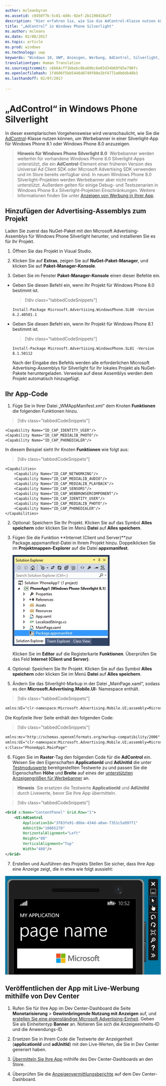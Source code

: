 ```yaml
---
author: mcleanbyron
ms.assetid: c0450f7b-5c81-4d8c-92ef-2b1190d18af7
description: "Hier erfahren Sie, wie Sie die AdControl-Klasse nutzen können, um Werbebanner in einer Silverlight-App für Windows Phone 8.1 oder Windows Phone 8.0 anzuzeigen."
title: "„AdControl“ in Windows Phone Silverlight"
ms.author: mcleans
ms.date: 02/08/2017
ms.topic: article
ms.prod: windows
ms.technology: uwp
keywords: "Windows 10, UWP, Anzeigen, Werbung, AdControl, Silverlight, Windows Phone"
translationtype: Human Translation
ms.sourcegitcommit: c6b64cff1bbebc8ba69bc6e03d34b69f85e798fc
ms.openlocfilehash: 1f4606f5bb5446d8749f80e2bf4772a0b6db48b3
ms.lasthandoff: 02/07/2017

---
```


# <a name="adcontrol-in-windows-phone-silverlight"></a>„AdControl“ in Windows Phone Silverlight

In dieser exemplarischen Vorgehensweise wird veranschaulicht, wie Sie die [AdControl](https://msdn.microsoft.com/library/windows/apps/hh524191.aspx)-Klasse nutzen können, um Werbebanner in einer Silverlight-App für Windows Phone 8.1 oder Windows Phone 8.0 anzuzeigen.

> **Hinweis für Windows Phone Silverlight 8.0**&nbsp;&nbsp;Werbebanner werden weiterhin für vorhandene Windows Phone 8.0 Silverlight-Apps unterstützt, die ein **AdControl**-Element einer früheren Version des Universal Ad Client SDK oder Microsoft Advertising SDK verwenden und im Store bereits verfügbar sind. In neuen Windows Phone 8.0 Silverlight-Projekten werden Werbebanner aber nicht mehr unterstützt. Außerdem gelten für einige Debug- und Testszenarien in Windows Phone 8.x Silverlight-Projekten Einschränkungen. Weitere Informationen finden Sie unter [Anzeigen von Werbung in Ihrer App](display-ads-in-your-app.md#silverlight_support).

## <a name="add-the-advertising-assemblies-to-your-project"></a>Hinzufügen der Advertising-Assemblys zum Projekt

Laden Sie zuerst das NuGet-Paket mit den Microsoft Advertising-Assemblys für Windows Phone Silverlight herunter, und installieren Sie es für Ihr Projekt.

1.  Öffnen Sie das Projekt in Visual Studio.

2.  Klicken Sie auf **Extras**, zeigen Sie auf **NuGet-Paket-Manager**, und klicken Sie auf **Paket-Manager-Konsole**.

3.  Geben Sie im Fenster **Paket-Manager-Konsole** einen dieser Befehle ein.

  * Geben Sie diesen Befehl ein, wenn Ihr Projekt für Windows Phone 8.0 bestimmt ist.

      > [!div class="tabbedCodeSnippets"]
      ```syntax
      Install-Package Microsoft.Advertising.WindowsPhone.SL80 -Version 6.2.40501.1
      ```

  * Geben Sie diesen Befehl ein, wenn Ihr Projekt für Windows Phone 8.1 bestimmt ist.

      > [!div class="tabbedCodeSnippets"]
      ```syntax
      Install-Package Microsoft.Advertising.WindowsPhone.SL81 -Version 8.1.50112
      ```

    Nach der Eingabe des Befehls werden alle erforderlichen Microsoft Advertising-Assemblys für Silverlight für Ihr lokales Projekt als NuGet-Pakete heruntergeladen. Verweise auf diese Assemblys werden dem Projekt automatisch hinzugefügt.

## <a name="code-your-app"></a>Ihr App-Code


1.  Füge Sie in Ihrer Datei „WMAppManifest.xml“ dem Knoten **Funktionen** die folgenden Funktionen hinzu.

  > [!div class="tabbedCodeSnippets"]
  ``` syntax
  <Capability Name="ID_CAP_IDENTITY_USER"/>
  <Capability Name="ID_CAP_MEDIALIB_PHOTO"/>
  <Capability Name="ID_CAP_PHONEDIALER"/>
  ```

  In diesem Beispiel sieht Ihr Knoten **Funktionen** wie folgt aus:

  > [!div class="tabbedCodeSnippets"]
  ``` syntax
  <Capabilities>
      <Capability Name="ID_CAP_NETWORKING"/>
      <Capability Name="ID_CAP_MEDIALIB_AUDIO"/>
      <Capability Name="ID_CAP_MEDIALIB_PLAYBACK"/>
      <Capability Name="ID_CAP_SENSORS"/>
      <Capability Name="ID_CAP_WEBBROWSERCOMPONENT"/>
      <Capability Name="ID_CAP_IDENTITY_USER"/>
      <Capability Name="ID_CAP_MEDIALIB_PHOTO"/>
      <Capability Name="ID_CAP_PHONEDIALER"/>
  </Capabilities>
  ```

2.  Optional: Speichern Sie Ihr Projekt. Klicken Sie auf das Symbol **Alles speichern** oder klicken Sie im Menü **Datei** auf **Alles speichern**.

3.  Fügen Sie die Funktion **Internet (Client und Server)**zur Package.appxmanifest-Datei in Ihrem Projekt hinzu. Doppelklicken Sie im **Projektmappen-Explorer** auf die Datei **appxmanifest**.

    ![wp81silverlightmarkup\-Solutionexplorer\-packageappxmanifest](images/13-b98c2a1a-69c3-4018-be0a-6ce010e703e7.jpg)

    Klicken Sie im **Editor** auf die Registerkarte **Funktionen**. Überprüfen Sie das Feld **Internet (Client und Server)**.

4.  Optional: Speichern Sie Ihr Projekt. Klicken Sie auf das Symbol **Alles speichern** oder klicken Sie im Menü **Datei** auf **Alles speichern**.

5.  Ändern Sie das Silverlight-Markup in der Datei „MainPage.xaml“, sodass es den **Microsoft.Advertising.Mobile.UI**- Namespace enthält.

  > [!div class="tabbedCodeSnippets"]
  ``` xml
  xmlns:UI="clr-namespace:Microsoft.Advertising.Mobile.UI;assembly=Microsoft.Advertising.Mobile.UI"
  ```

  Die Kopfzeile Ihrer Seite enthält den folgenden Code:

  > [!div class="tabbedCodeSnippets"]
  ``` xml
  xmlns:mc="http://schemas.openxmlformats.org/markup-compatibility/2006"
  xmlns:UI="clr-namespace:Microsoft.Advertising.Mobile.UI;assembly=Microsoft.Advertising.Mobile.UI"
  x:Class="PhoneApp1.MainPage"
  ```

6.  Fügen Sie im **Raster**-Tag den folgenden Code für die **AdControl** ein. Weisen Sie den Eigenschaften **ApplicationId** und **AdUnitId** die unter [Testmoduswerte](test-mode-values.md) bereitgestellten Testwerte zu und passen Sie die Eigenschaften **Höhe** und **Breite** auf eines der [unterstützten Anzeigengrößen für Werbebanner](supported-ad-sizes-for-banner-ads.md) an.

  > **Hinweis**&nbsp;&nbsp;Sie ersetzen die Testwerte **ApplicationId** und **AdUnitId** durch Livewerte, bevor Sie Ihre App übermitteln.

  > [!div class="tabbedCodeSnippets"]
  ``` xml
  <Grid x:Name="ContentPanel" Grid.Row="1">
      <UI:AdControl
          ApplicationId="3f83fe91-d6be-434d-a0ae-7351c5a997f1"
          AdUnitId="10865270"
          HorizontalAlignment="Left"
          Height="80"
          VerticalAlignment="Top"
          Width="480"/>
  </Grid>
  ```

7.  Erstellen und Ausführen des Projekts Stellen Sie sicher, dass Ihre App eine Anzeige zeigt, die in etwa wie folgt aussieht:

  ![wp81silverlight\-emulatorwithad](images/13-8db1492f-ae1d-439b-9b78-bed8e22fe996.jpg)

## <a name="release-your-app-with-live-ads-using-dev-center"></a>Veröffentlichen der App mit Live-Werbung mithilfe von Dev Center

1.  Rufen Sie für Ihre App im Dev Center-Dashboard die Seite **Monetarisierung** &gt; **Gewinnbringende Nutzung mit Anzeigen** auf, und [erstellen Sie eine eigenständige Microsoft Advertising-Einheit](../publish/monetize-with-ads.md). Geben Sie als Einheitentyp **Banner** an. Notieren Sie sich die Anzeigeeinheits-ID und die Anwendungs-ID.

2.  Ersetzen Sie in Ihrem Code die Testwerte der Anzeigenheit (**applicationId** und **adUnitId**) mit den Live-Werten, die Sie in Dev Center generiert haben.

3.  [Übermitteln Sie Ihre App](../publish/app-submissions.md) mithilfe des Dev Center-Dashboards an den Store.

4.  Überprüfen Sie die [Anzeigenvermittlungsberichte](../publish/advertising-performance-report.md) auf dem Dev Center-Dashboard.


 

